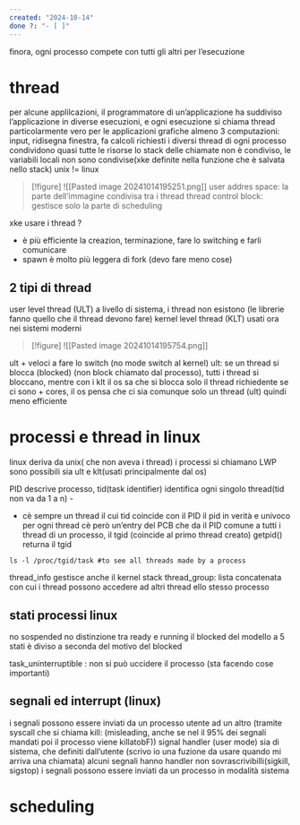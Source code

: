```yaml
---
created: "2024-10-14"
done ?: "- [ ]"
---
```

finora, ogni processo compete con tutti gli altri per l’esecuzione
# thread
per alcune applilcazioni, il programmatore di un’applicazione ha suddiviso l’applicazione in diverse esecuzioni, e ogni esecuzione si chiama thread
particolarmente vero per le applicazioni grafiche
almeno 3 computazioni: input, ridisegna finestra, fa calcoli richiesti
i diversi thread di ogni processo condividono quasi tutte le risorse
lo stack delle chiamate non è condiviso, le variabili locali non sono condivise(xke definite nella funzione che è salvata nello stack)
unix != linux

>[!figure] ![[Pasted image 20241014195251.png]]
user addres space: la parte dell’immagine condivisa tra i thread
thread control block: gestisce solo la parte di scheduling

xke usare i thread ? 
- è più efficiente la creazion, terminazione, fare lo switching e farli comunicare
- spawn è molto più leggera di fork (devo fare meno cose)
## 2 tipi di thread
user level thread (ULT) a livello di sistema, i thread non esistono (le librerie fanno quello che il thread devono fare)
kernel level thread (KLT) usati ora nei sistemi moderni

>[!figure] ![[Pasted image 20241014195754.png]]

ult + veloci a fare lo switch (no mode switch al kernel)
ult: se un thread si blocca (blocked) (non block chiamato dal processo), tutti i thread si bloccano, mentre con i klt il os sa che si blocca solo il thread richiedente
 se ci sono + cores, il os pensa che ci sia comunque solo un thread (ult) quindi meno efficiente
# processi e thread in linux
linux deriva da unix( che non aveva i thread)
i processi si chiamano LWP 
sono possibili sia ult e klt(usati principalmente dal os)

PID descrive processo, tid(task identifier) identifica ogni singolo thread(tid non va da 1 a n) -
- cè sempre un thread il cui tid coincide con il PID
	il pid in verità e univoco per ogni thread
	cè però un’entry del PCB che da il PID comune a tutti i thread di un processo, il tgid (coincide al primo thread creato)
	getpid() returna il tgid


```
ls -l /proc/tgid/task #to see all threads made by a process
```

thread_info gestisce anche il kernel stack
thread_group: lista concatenata con cui i thread possono accedere ad altri thread ello stesso processo
## stati processi linux
no sospended
no distinzione tra ready e running 
il blocked del modello a 5 stati è diviso a seconda del motivo del blocked

task_uninterruptible : non si può uccidere il processo (sta facendo cose importanti)
## segnali ed interrupt (linux)
i segnali possono essere inviati da un processo utente ad un altro (tramite syscall che si chiama kill: (misleading, anche se nel il 95% dei segnali mandati poi il processo viene killatobF))
signal handler (user mode) sia di sistema, che definiti dall’utente (scrivo io una fuzione da usare quando mi arriva una chiamata)
alcuni segnali hanno handler non sovrascrivibilli(sigkill, sigstop)
i segnali possono essere inviati da un processo in modalità sistema




# scheduling
